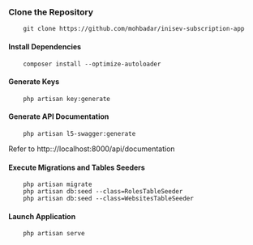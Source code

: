 ### Clone the Repository

```
    git clone https://github.com/mohbadar/inisev-subscription-app
```


#### Install Dependencies

```
    composer install --optimize-autoloader 
```


#### Generate Keys

```
    php artisan key:generate
```


#### Generate API Documentation 

```
    php artisan l5-swagger:generate
```

Refer to http:://localhost:8000/api/documentation


#### Execute Migrations and Tables Seeders

```
    php artisan migrate
    php artisan db:seed --class=RolesTableSeeder
    php artisan db:seed --class=WebsitesTableSeeder
```



#### Launch Application

```
    php artisan serve
```
